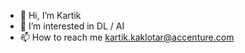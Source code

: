 - 👋 Hi, I’m Kartik
- 👀 I’m interested in DL / AI
- 📫 How to reach me kartik.kaklotar@accenture.com

<!---
kartiktk/kartiktk is a ✨ special ✨ repository because its `README.md` (this file) appears on your GitHub profile.
You can click the Preview link to take a look at your changes.
--->
